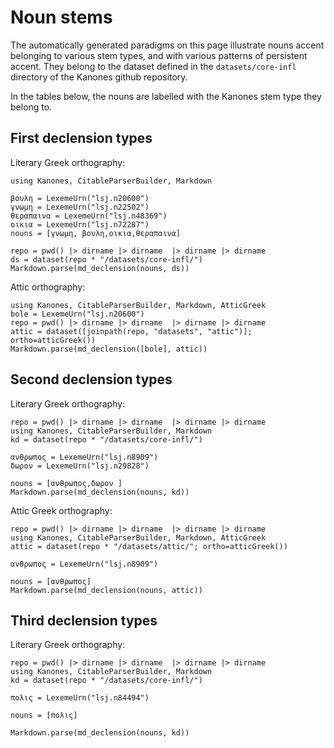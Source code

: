 # Noun stems


The automatically generated paradigms on this page illustrate nouns accent belonging to various stem types, and with various patterns of persistent accent.  They belong to the dataset defined in the `datasets/core-infl` directory of the Kanones github repository.

In the tables below, the nouns are labelled with the Kanones stem type they belong to.



## First declension types

Literary Greek orthography:

```@eval
using Kanones, CitableParserBuilder, Markdown

βουλη = LexemeUrn("lsj.n20600")
γνωμη = LexemeUrn("lsj.n22502")
θεραπαινα = LexemeUrn("lsj.n48369")
οικια = LexemeUrn("lsj.n72287")
nouns = [γνωμη, βουλη,οικια,θεραπαινα]

repo = pwd() |> dirname |> dirname  |> dirname |> dirname
ds = dataset(repo * "/datasets/core-infl/")
Markdown.parse(md_declension(nouns, ds))
```

Attic orthography:


```@eval
using Kanones, CitableParserBuilder, Markdown, AtticGreek
bole = LexemeUrn("lsj.n20600")
repo = pwd() |> dirname |> dirname  |> dirname |> dirname
attic = dataset([joinpath(repo, "datasets", "attic")]; ortho=atticGreek())
Markdown.parse(md_declension([bole], attic))
```

## Second declension types

Literary Greek orthography:

```@eval
repo = pwd() |> dirname |> dirname  |> dirname |> dirname
using Kanones, CitableParserBuilder, Markdown
kd = dataset(repo * "/datasets/core-infl/")

ανθρωπος = LexemeUrn("lsj.n8909")
δωρον = LexemeUrn("lsj.n29828")

nouns = [ανθρωπος,δωρον ]
Markdown.parse(md_declension(nouns, kd))
```


Attic Greek orthography:


```@eval
repo = pwd() |> dirname |> dirname  |> dirname |> dirname
using Kanones, CitableParserBuilder, Markdown, AtticGreek
attic = dataset(repo * "/datasets/attic/"; ortho=atticGreek())

ανθρωπος = LexemeUrn("lsj.n8909")

nouns = [ανθρωπος]
Markdown.parse(md_declension(nouns, attic))
```




## Third declension types


Literary Greek orthography:

```@eval
repo = pwd() |> dirname |> dirname  |> dirname |> dirname
using Kanones, CitableParserBuilder, Markdown
kd = dataset(repo * "/datasets/core-infl/")

πολις = LexemeUrn("lsj.n84494")

nouns = [πολις]

Markdown.parse(md_declension(nouns, kd))
```
